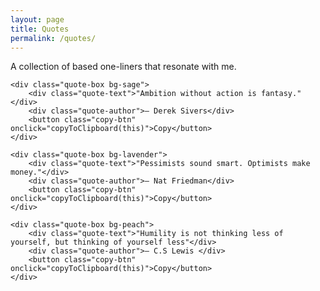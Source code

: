 ```yaml
---
layout: page
title: Quotes
permalink: /quotes/
---
```

<style>
.quote-container {
    max-width: 800px;
    margin: 0 auto;
}

.quote-box {
    padding: 20px;
    margin: 20px 0;
    border-radius: 5px;
    box-shadow: 0 2px 5px rgba(0,0,0,0.1);
    transition: transform 0.3s ease;
}

.quote-box:hover {
    transform: translateY(-5px);
}

.quote-text {
    font-size: 1.2em;
    margin-bottom: 10px;
    font-style: italic;
    font-family: 'Georgia', serif;
}

.quote-author {
    font-weight: bold;
    text-align: right;
    font-family: 'Arial', sans-serif;
}

.bg-sage { background-color: #E4EFE7; }
.bg-lavender { background-color: #F0E6EF; }
.bg-peach { background-color: #FFE5D9; }

.copy-btn {
    background-color: #f0f0f0;
    border: none;
    padding: 5px 10px;
    border-radius: 3px;
    cursor: pointer;
    font-size: 0.8em;
    margin-top: 10px;
}

.copy-btn:hover {
    background-color: #e0e0e0;
}

@media (max-width: 600px) {
    .quote-box {
        margin: 10px 0;
    }
    .quote-text {
        font-size: 1em;
    }
}
</style>

<div class="quote-container">
    <!-- <h1>Favorite Quotes</h1> -->
    <p>A collection of based one-liners that resonate with me.</p>

    <div class="quote-box bg-sage">
        <div class="quote-text">"Ambition without action is fantasy."</div>
        <div class="quote-author">— Derek Sivers</div>
        <button class="copy-btn" onclick="copyToClipboard(this)">Copy</button>
    </div>

    <div class="quote-box bg-lavender">
        <div class="quote-text">"Pessimists sound smart. Optimists make money."</div>
        <div class="quote-author">— Nat Friedman</div>
        <button class="copy-btn" onclick="copyToClipboard(this)">Copy</button>
    </div>

    <div class="quote-box bg-peach">
        <div class="quote-text">"Humility is not thinking less of yourself, but thinking of yourself less"</div>
        <div class="quote-author">— C.S Lewis </div>
        <button class="copy-btn" onclick="copyToClipboard(this)">Copy</button>
    </div>
</div>

<script>
function copyToClipboard(btn) {
    const quoteBox = btn.closest('.quote-box');
    const quoteText = quoteBox.querySelector('.quote-text').innerText;
    const quoteAuthor = quoteBox.querySelector('.quote-author').innerText;
    const fullQuote = `${quoteText} ${quoteAuthor}`;

    navigator.clipboard.writeText(fullQuote).then(() => {
        btn.textContent = 'Copied!';
        setTimeout(() => {
            btn.textContent = 'Copy';
        }, 2000);
    });
}
</script>
